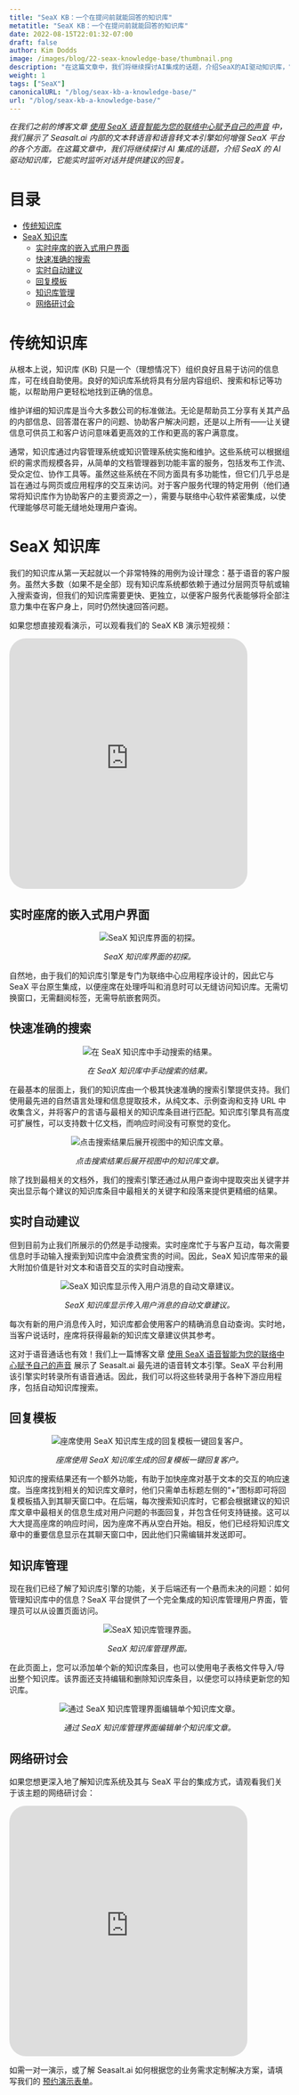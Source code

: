 ```yaml
---
title: "SeaX KB：一个在提问前就能回答的知识库"
metatitle: "SeaX KB：一个在提问前就能回答的知识库"
date: 2022-08-15T22:01:32-07:00
draft: false
author: Kim Dodds
image: /images/blog/22-seax-knowledge-base/thumbnail.png
description: "在这篇文章中，我们将继续探讨AI集成的话题，介绍SeaX的AI驱动知识库，它能实时提供建议的回复。"
weight: 1
tags: ["SeaX"]
canonicalURL: "/blog/seax-kb-a-knowledge-base/"
url: "/blog/seax-kb-a-knowledge-base/"
---
```


*在我们之前的博客文章 [使用 SeaX 语音智能为您的联络中心赋予自己的声音](https://seasalt.ai/blog/21-seax-voice-intelligence/) 中，我们展示了 Seasalt.ai 内部的文本转语音和语音转文本引擎如何增强 SeaX 平台的各个方面。在这篇文章中，我们将继续探讨 AI 集成的话题，介绍 SeaX 的 AI 驱动知识库，它能实时监听对话并提供建议的回复。*

# 目录
- [传统知识库](#the-traditional-knowledge-base)
- [SeaX 知识库](#seax-knowledge-base)
    - [实时座席的嵌入式用户界面](#embedded-user-interface-for-live-agents)
    - [快速准确的搜索](#fast-and-accurate-search)
    - [实时自动建议](#real-time-automated-suggestions)
    - [回复模板](#response-templates)
    - [知识库管理](#kb-management)
    - [网络研讨会](#webinar)

# 传统知识库

从根本上说，知识库 (KB) 只是一个（理想情况下）组织良好且易于访问的信息库，可在线自助使用。良好的知识库系统将具有分层内容组织、搜索和标记等功能，以帮助用户更轻松地找到正确的信息。

维护详细的知识库是当今大多数公司的标准做法。无论是帮助员工分享有关其产品的内部信息、回答潜在客户的问题、协助客户解决问题，还是以上所有——让关键信息可供员工和客户访问意味着更高效的工作和更高的客户满意度。

通常，知识库通过内容管理系统或知识管理系统实施和维护。这些系统可以根据组织的需求而规模各异，从简单的文档管理器到功能丰富的服务，包括发布工作流、受众定位、协作工具等。虽然这些系统在不同方面具有多功能性，但它们几乎总是旨在通过与网页或应用程序的交互来访问。对于客户服务代理的特定用例（他们通常将知识库作为协助客户的主要资源之一），需要与联络中心软件紧密集成，以使代理能够尽可能无缝地处理用户查询。

# SeaX 知识库

我们的知识库从第一天起就以一个非常特殊的用例为设计理念：基于语音的客户服务。虽然大多数（如果不是全部）现有知识库系统都依赖于通过分层网页导航或输入搜索查询，但我们的知识库需要更快、更独立，以便客户服务代表能够将全部注意力集中在客户身上，同时仍然快速回答问题。

如果您想直接观看演示，可以观看我们的 SeaX KB 演示短视频：
<iframe width="85%" height="450px" src="https://www.youtube.com/embed/C_e_gaZHSFA" title="YouTube 视频播放器" frameborder="0" allow="accelerometer; autoplay; clipboard-write; encrypted-media; gyroscope; picture-in-picture" allowfullscreen style="border-radius: 30px;"></iframe>


## 实时座席的嵌入式用户界面

<center>
<img src="/images/blog/22-seax-knowledge-base/kb-intro.png" alt="SeaX 知识库界面的初探。"/>

*SeaX 知识库界面的初探。*
</center>

自然地，由于我们的知识库引擎是专门为联络中心应用程序设计的，因此它与 SeaX 平台原生集成，以便座席在处理呼叫和消息时可以无缝访问知识库。无需切换窗口，无需翻阅标签，无需导航嵌套网页。

## 快速准确的搜索

<center>
<img src="/images/blog/22-seax-knowledge-base/kb-manual-search.png" alt="在 SeaX 知识库中手动搜索的结果。"/>

*在 SeaX 知识库中手动搜索的结果。*
</center>

在最基本的层面上，我们的知识库由一个极其快速准确的搜索引擎提供支持。我们使用最先进的自然语言处理和信息提取技术，从纯文本、示例查询和支持 URL 中收集含义，并将客户的言语与最相关的知识库条目进行匹配。知识库引擎具有高度可扩展性，可以支持数十亿文档，而响应时间没有可察觉的变化。

<center>
<img src="/images/blog/22-seax-knowledge-base/kb-detail.png" alt="点击搜索结果后展开视图中的知识库文章。"/>

*点击搜索结果后展开视图中的知识库文章。*
</center>

除了找到最相关的文档外，我们的搜索引擎还通过从用户查询中提取突出关键字并突出显示每个建议的知识库条目中最相关的关键字和段落来提供更精细的结果。

## 实时自动建议

但到目前为止我们所展示的仍然是手动搜索。实时座席忙于与客户互动，每次需要信息时手动输入搜索到知识库中会浪费宝贵的时间。因此，SeaX 知识库带来的最大附加价值是针对文本和语音交互的实时自动搜索。

<center>
<img src="/images/blog/22-seax-knowledge-base/kb-automatic-search.png" alt="SeaX 知识库显示传入用户消息的自动文章建议。"/>

*SeaX 知识库显示传入用户消息的自动文章建议。*
</center>

每次有新的用户消息传入时，知识库都会使用客户的精确消息自动查询。实时地，当客户说话时，座席将获得最新的知识库文章建议供其参考。

这对于语音通话也有效！我们上一篇博客文章 [使用 SeaX 语音智能为您的联络中心赋予自己的声音](https://seasalt.ai/blog/21-seax-voice-intelligence/) 展示了 Seasalt.ai 最先进的语音转文本引擎。SeaX 平台利用该引擎实时转录所有语音通话。因此，我们可以将这些转录用于各种下游应用程序，包括自动知识库搜索。

## 回复模板

<center>
<img src="/images/blog/22-seax-knowledge-base/kb-response-template.png" alt="座席使用 SeaX 知识库生成的回复模板一键回复客户。"/>

*座席使用 SeaX 知识库生成的回复模板一键回复客户。*
</center>

知识库的搜索结果还有一个额外功能，有助于加快座席对基于文本的交互的响应速度。当座席找到相关的知识库文章时，他们只需单击标题左侧的“+”图标即可将回复模板插入到其聊天窗口中。在后端，每次搜索知识库时，它都会根据建议的知识库文章中最相关的信息生成对用户问题的书面回复，并包含任何支持链接。这可以大大提高座席的响应时间，因为座席不再从空白开始。相反，他们已经将知识库文章中的重要信息显示在其聊天窗口中，因此他们只需编辑并发送即可。


## 知识库管理

现在我们已经了解了知识库引擎的功能，关于后端还有一个悬而未决的问题：如何管理知识库中的信息？SeaX 平台提供了一个完全集成的知识库管理用户界面，管理员可以从设置页面访问。

<center>
<img src="/images/blog/22-seax-knowledge-base/kb-management.png" alt="SeaX 知识库管理界面。"/>

*SeaX 知识库管理界面。*
</center>

在此页面上，您可以添加单个新的知识库条目，也可以使用电子表格文件导入/导出整个知识库。该界面还支持编辑和删除知识库条目，以便您可以持续更新您的知识库。

<center>
<img src="/images/blog/22-seax-knowledge-base/kb-edit.png" alt="通过 SeaX 知识库管理界面编辑单个知识库文章。"/>

*通过 SeaX 知识库管理界面编辑单个知识库文章。*
</center>

## 网络研讨会

如果您想更深入地了解知识库系统及其与 SeaX 平台的集成方式，请观看我们关于该主题的网络研讨会：
<iframe width="85%" height="450px" src="https://www.youtube.com/embed/FOqQ01fpKQ4" title="YouTube 视频播放器" frameborder="0" allow="accelerometer; autoplay; clipboard-write; encrypted-media; gyroscope; picture-in-picture" allowfullscreen style="border-radius: 30px;"></iframe>

如需一对一演示，或了解 Seasalt.ai 如何根据您的业务需求定制解决方案，请填写我们的 [预约演示表单](https://meetings.hubspot.com/seasalt-ai/seasalt-meeting)。
